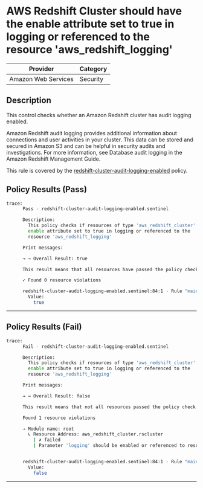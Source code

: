 # AWS Redshift Cluster should have the enable attribute set to true in logging or referenced to the resource 'aws_redshift_logging'

| Provider            | Category  |
| ------------------- | --------  |
| Amazon Web Services |  Security |

## Description

This control checks whether an Amazon Redshift cluster has audit logging enabled.

Amazon Redshift audit logging provides additional information about connections and user activities in your cluster. This data can be stored and secured in Amazon S3 and can be helpful in security audits and investigations. For more information, see Database audit logging in the Amazon Redshift Management Guide.

This rule is covered by the [redshift-cluster-audit-logging-enabled](https://github.com/hashicorp/policy-library-NIST-Policy-Set-for-AWS-Terraform/blob/main/policies/redshift/redshift-cluster-audit-logging-enabled.sentinel) policy.

## Policy Results (Pass)

```bash
trace:
      Pass - redshift-cluster-audit-logging-enabled.sentinel

      Description:
        This policy checks if resources of type 'aws_redshift_cluster' have the
        enable attribute set to true in logging or referenced to the
        resource 'aws_redshift_logging'

      Print messages:

      → → Overall Result: true

      This result means that all resources have passed the policy check for the policy redshift-cluster-audit-logging-enabled.

      ✓ Found 0 resource violations

      redshift-cluster-audit-logging-enabled.sentinel:84:1 - Rule "main"
        Value:
          true
```

---

## Policy Results (Fail)

```bash
trace:
      Fail - redshift-cluster-audit-logging-enabled.sentinel

      Description:
        This policy checks if resources of type 'aws_redshift_cluster' have the
        enable attribute set to true in logging or referenced to the
        resource 'aws_redshift_logging'

      Print messages:

      → → Overall Result: false

      This result means that not all resources passed the policy check and the protected behavior is not allowed for the policy redshift-cluster-audit-logging-enabled.

      Found 1 resource violations

      → Module name: root
        ↳ Resource Address: aws_redshift_cluster.rscluster
          | ✗ failed
          | Parameter 'logging' should be enabled or referenced to resource AWS Redshift Logging for AWS Redshift Parameter Group. Refer to https://docs.aws.amazon.com/securityhub/latest/userguide/redshift-controls.html#redshift-4 for more details.


      redshift-cluster-audit-logging-enabled.sentinel:84:1 - Rule "main"
        Value:
          false
```

---
